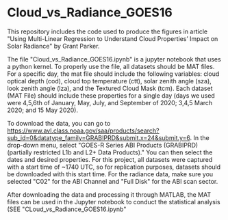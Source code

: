 # Cloud_vs_Radiance_GOES16

This repository includes the code used to produce the figures in article "Using Multi-Linear Regression to Understand Cloud
Properties’ Impact on Solar Radiance" by Grant Parker.

The file "Cloud_vs_Radiance_GOES16.ipynb" is a jupyter notebook that uses a python kernel. To properly use the file, all datasets should be MAT files. For a specific day, the mat file should include the following variables: cloud optical depth (cod), cloud top temperature (ctt), solar zenith angle (sza), look zenith angle (lza), and the Textured Cloud Mask (tcm). Each dataset (MAT File) should include these properties for a single day (days we used were 4,5,6th of January, May, July, and September of 2020; 3,4,5 March 2020; and 15 May 2020). 

To download the data, you can go to https://www.avl.class.noaa.gov/saa/products/search?sub_id=0&datatype_family=GRABIPRD&submit.x=24&submit.y=6. In the drop-down menu, select "GOES-R Series ABI Products (GRABIPRD) (partially restricted L1b and L2+ Data Products)." You can then select the dates and desired properties. For this project, all datasets were captured with a start time of ~1740 UTC, so for replication purposes, datasets should be downloaded with this start time. For the radiance data, make sure you selected "C02" for the ABI Channel and "Full Disk" for the ABI scan sector.

After downloading the data and processing it through MATLAB, the MAT files can be used in the Jupyter notebook to conduct the statistical analysis (SEE "CLoud_vs_Radiance_GOES16.ipynb"
